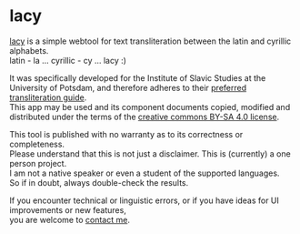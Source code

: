 # lacy
[lacy](https://eulerbrick.github.io/lacy/lacy.html) is a simple webtool for text transliteration between the latin and cyrillic alphabets.\
latin - la ... cyrillic - cy ... lacy :)

It was specifically developed for the Institute of Slavic Studies at the University of Potsdam, and therefore adheres to their 
[preferred transliteration guide](https://slavistik.phil-fak.uni-koeln.de/fileadmin/slavistik/Mitarbeiter/Buncic/translit.pdf).\
This app may be used and its component documents copied, modified and distributed under the terms of the [creative commons BY-SA 4.0 license](https://creativecommons.org/licenses/by-sa/4.0/).

This tool is published with no warranty as to its correctness or completeness.\
Please understand that this is not just a disclaimer. This is (currently) a one person project.\
I am not a native speaker or even a student of the supported languages.\
So if in doubt, always double-check the results.

If you encounter technical or linguistic errors, or if you have ideas for UI improvements or new features,\
you are welcome to [contact me](mailto:jonas.koehler@tutanota.de).
